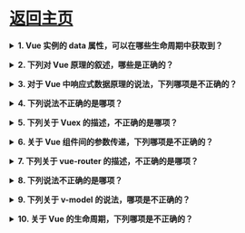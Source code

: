 # [返回主页](https://github.com/yisainan/web-interview/blob/master/README.md)

<b><details><summary>1. Vue 实例的 data 属性，可以在哪些生命周期中获取到？</summary></b>

```

A. beforeCreate
B. created
C. beforeMount
D. mounted
```

正确参考答案》BCD

</details>

<b><details><summary>2. 下列对 Vue 原理的叙述，哪些是正确的？</summary></b>

```

A. Vue 中的数组变更通知，通过拦截数组操作方法而实现
B. 编译器目标是创建渲染函数，渲染函数执行后将得到 VNode 树
C. 组件内 data 发生变化时会通知其对应 watcher，执行异步更新
D. patching 算法首先进行同层级比较，可能执行的操作是节点的增加、删除和更新
```

正确参考答案》 ABCD

</details>

<b><details><summary>3. 对于 Vue 中响应式数据原理的说法，下列哪项是不正确的？ </summary></b>

```

A. 采用数据劫持方式，即 Object. defineProperty() 劫持 data 中各属性，实现响应式数据
B. 视图中的变化会通过 watcher 更新 data 中的数据
C. 若 data 中某属性多次发生变化，watcher 仅会进入更新队列一次
D. 通过编译过程进行依赖收集
```

正确参考答案》BD

</details>

<b><details><summary>4. 下列说法不正确的是哪项？ </summary></b>

```

A. key 的作用主要是为了高效地更新虚拟 DOM
B. 若指定了组件的 template 选项，render 函数不会执行
C. 使用 vm. n e x t T i c k 可 以 确 保 获 得 D O M 异 步 更 新 的 结 果 D . 若 没 有 e l 选 项 ， v m . nextTick 可以确保获得 DOM 异步更新的结果 D. 若没有 el 选项，vm. nextTick可以确保获得DOM异步更新的结果D. 若没有el选项，vm. mount(dom) 可将 Vue 实例挂载于指定元素上
```

正确参考答案》B

</details>

<b><details><summary>5. 下列关于 Vuex 的描述，不正确的是哪项？ </summary></b>

```

A. Vuex 通过 Vue 实现响应式状态，因此只能用于 Vue
B. Vuex 是一个状态管理模式
C. Vuex 主要用于多视图间状态全局共享与管理
D. 在 Vuex 中改变状态，可以通过 mutations 和 actions
```

正确参考答案》D

</details>

<b><details><summary>6. 关于 Vue 组件间的参数传递，下列哪项是不正确的？</summary></b>

```

A. 若子组件给父组件传值，可使用 $emit 方法
B. 祖孙组件之间可以使用 provide 和 inject 方式跨层级相互传值
C. 若子组件使用 $emit(‘say’) 派发事件，父组件可使用 @say 监听
D. 若父组件给子组件传值，子组件可通过 props 接受数据
```

正确参考答案》B

</details>

<b><details><summary>7. 下列关于 vue-router 的描述，不正确的是哪项？ </summary></b>

```

A. vue-router 的常用模式有 hash 和 history 两种
B. 可通过 addRoutes 方法动态添加路由
C. 可通过 beforeEnter 对单个组件进行路由守卫
D. vue-router 借助 Vue 实现响应式的路由，因此只能用于 Vue
```

正确参考答案》 C

</details>

<b><details><summary>8. 下列说法不正确的是哪项？ </summary></b>

```

A. 可通过 this. p a r e n t 查 找 当 前 组 件 的 父 组 件 
B. 可 使 用 t h i s . parent 查找当前组件的父组件 B. 可使用 this. parent查找当前组件的父组件B. 可使用this. refs 查找命名子组件
C. 可使用 this. $children 按顺序查找当前组件的直接子组件
D. 可使用 $root 查找根组件，并可配合 children 遍历全部组件
```

正确参考答案》C

</details>

<b><details><summary>9. 下列关于 v-model 的说法，哪项是不正确的？</summary></b>

```

A. v-model 能实现双向绑定
B. v-model 本质上是语法糖，它负责监听用户的输入事件以更新数据
C. v-model 是内置指令，不能用在自定义组件上
D. 对 input 使用 v-model，实际上是指定其 :value 和 :input
```

正确参考答案》C

</details>

<b><details><summary>10. 关于 Vue 的生命周期，下列哪项是不正确的？</summary></b>

```

A. DOM 渲染在 mounted 中就已经完成了
B. Vue 实例从创建到销毁的过程，就是生命周期
C. created 表示完成数据观测、属性和方法的运算和初始化事件，此时 $el 属性还未显示出来
D. 页面首次加载过程中，会依次触发 beforeCreate，created，beforeMount，mounted，beforeUpdate，updated
```

正确参考答案》D

</details>
